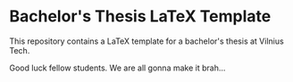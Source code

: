 # Bachelor's Thesis LaTeX Template

This repository contains a LaTeX template for a bachelor's thesis at Vilnius Tech.

Good luck fellow students. We are all gonna make it brah...
